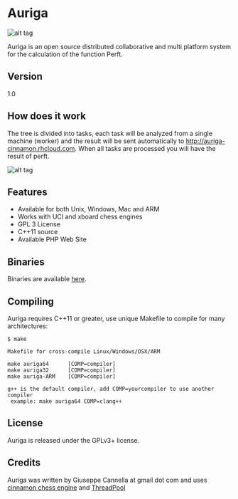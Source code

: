 Auriga
==========
![alt tag](http://auriga-cinnamon.rhcloud.com/img/logo.jpg)

Auriga is an open source distributed collaborative and multi platform system for the calculation of the function Perft.

Version
----------
1.0

How does it work
----------

The tree is divided into tasks, each task will be analyzed from a single machine (worker) and the result will be sent automatically to http://auriga-cinnamon.rhcloud.com. When all tasks are processed you will have the result of perft.
 
 
![alt tag](http://auriga-cinnamon.rhcloud.com/img/auriga.png)
 

Features
----------

- Available for both Unix, Windows, Mac and ARM
- Works with UCI and xboard chess engines
- GPL 3 License
- C++11 source
- Available PHP Web Site


Binaries
----------

Binaries are available [here][1].


Compiling
---------

Auriga requires C++11 or greater, use unique Makefile to compile for many architectures:

    $ make

    Makefile for cross-compile Linux/Windows/OSX/ARM

    make auriga64      [COMP=compiler]
    make auriga32      [COMP=compiler]
    make auriga-ARM    [COMP=compiler]

    g++ is the default compiler, add COMP=yourcompiler to use another compiler
     example: make auriga64 COMP=clang++



License
-------

Auriga is released under the GPLv3+ license.

Credits
-------

Auriga was written by Giuseppe Cannella at gmail dot com and uses [cinnamon chess engine][2] and [ThreadPool][3]

  [1]: http://auriga-cinnamon.rhcloud.com/download.php
  [2]: http://cinnamonchess.altervista.org/
  [3]: https://github.com/gekomad/ThreadPool
